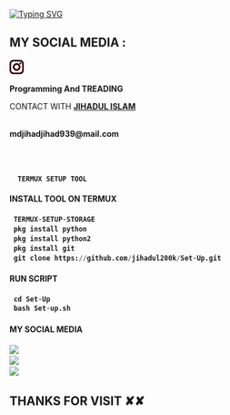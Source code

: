 [![Typing SVG](https://readme-typing-svg.herokuapp.com?font=Fira+Code&size=25&pause=1219&color=000000&width=435&lines=WELCOME+TO+MY+PROFILE;AND+THANKS+TO+USE+MY+COMMAND;PLEASE+GIVE+ME+A+STAR+IF+YOU+WISH+)](https://git.io/typing-svg)


   ##  MY SOCIAL MEDIA : <br>

<a href="https://Instagram.com/jihadul990" target="_blank"><img src="https://github.com/Azim-vau/Azim-vau/blob/main/IMAGE/instagram.png" alt="alt text" width="25" height="25"></a> 
&nbsp;&nbsp;     &nbsp;&nbsp;    &nbsp;&nbsp;   &nbsp;&nbsp;   &nbsp;&nbsp;
  
____Programming And TREADING____

CONTACT WITH <a href="https://github.com/jihadul200k"><b>JIHADUL ISLAM </a> </br><br>
<p>mdjihadjihad939@mail.com</p>  <br> <br> 


      TERMUX SETUP TOOL
</p>
  
#### INSTALL TOOL ON TERMUX
```python
 TERMUX-SETUP-STORAGE 
 pkg install python 
 pkg install python2 
 pkg install git 
 git clone https://github.com/jihadul200k/Set-Up.git
```
#### RUN SCRIPT
```python
 cd Set-Up
 bash Set-up.sh
```


#### MY SOCIAL MEDIA

[![](https://img.shields.io/badge/Github-black?logo=Github&logoColor=red&labelColor=black)](https://github.com/jihadul200k) <br>
[![](https://img.shields.io/badge/Facebook-black?logo=Facebook&logoColor=red&labelColor=black)](https://www.facebook.com/profile.php?id=61550227256483) <br>
[![](https://img.shields.io/badge/Instagram-black?logo=Instagram&logoColor=red&labelColor=black)](https://www.instagram.com/jihadul990) <br>


<h2> THANKS FOR VISIT ✘✘ <h2\>
